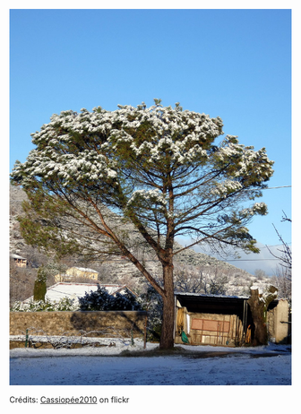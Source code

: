 ![Séléna](/images/2022-12-12.jpg)

Crédits: [Cassiopée2010](https://www.flickr.com/people/cmoi30/) on flickr